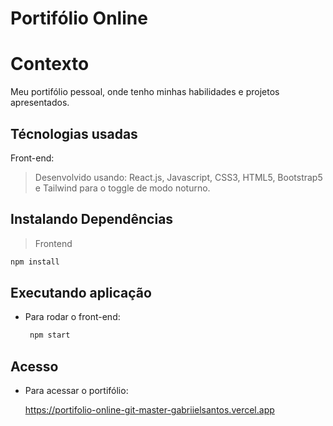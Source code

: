 # Portifólio Online

# Contexto
Meu portifólio pessoal, onde tenho minhas habilidades e projetos apresentados.

## Técnologias usadas

Front-end:
> Desenvolvido usando: React.js, Javascript, CSS3, HTML5, Bootstrap5 e Tailwind para o toggle de modo noturno.


## Instalando Dependências

> Frontend
```bash
npm install
```

## Executando aplicação

* Para rodar o front-end:

  ```bash
   npm start
  ```

## Acesso

* Para acessar o portifólio:

    https://portifolio-online-git-master-gabriielsantos.vercel.app
  
